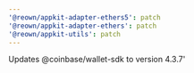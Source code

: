 ```yaml
---
'@reown/appkit-adapter-ethers5': patch
'@reown/appkit-adapter-ethers': patch
'@reown/appkit-utils': patch
---
```


Updates @coinbase/wallet-sdk to version 4.3.7'
